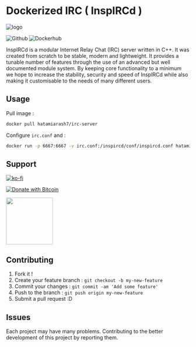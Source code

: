 # Dockerized IRC ( InspIRCd )

![logo](https://avatars0.githubusercontent.com/u/1560750?s=200&v=4)

![Github](https://github.com/hatamiarash7/Docker-IRC/workflows/Github/badge.svg?branch=master) ![Dockerhub](https://github.com/hatamiarash7/Docker-IRC/workflows/Dockerhub/badge.svg?branch=master)

InspIRCd is a modular Internet Relay Chat (IRC) server written in C++. It was created from scratch to be stable, modern and lightweight. It provides a tunable number of features through the use of an advanced but well documented module system. By keeping core functionality to a minimum we hope to increase the stability, security and speed of InspIRCd while also making it customisable to the needs of many different users.

## Usage

Pull image :

```bash
docker pull hatamiarash7/irc-server
```

Configure `irc.conf` and :

```bash
docker run -p 6667:6667 -v irc.conf:/inspircd/conf/inspircd.conf hatamiarash7/irc-server
```

## Support

[![ko-fi](https://www.ko-fi.com/img/githubbutton_sm.svg)](https://ko-fi.com/D1D1WGU9)

[![Donate with Bitcoin](https://en.cryptobadges.io/badge/micro/3GhT2ABRuHuXGNzP6DH5KvLZRTXCBKkx2y)](https://en.cryptobadges.io/donate/3GhT2ABRuHuXGNzP6DH5KvLZRTXCBKkx2y)

<div><a href="https://payping.ir/@hatamiarash7"><img src="https://cdn.payping.ir/statics/Payping-logo/Trust/blue.svg" height="128" width="128"></a></div>

## Contributing

1. Fork it !
2. Create your feature branch : `git checkout -b my-new-feature`
3. Commit your changes : `git commit -am 'Add some feature'`
4. Push to the branch : `git push origin my-new-feature`
5. Submit a pull request :D

## Issues

Each project may have many problems. Contributing to the better development of this project by reporting them.